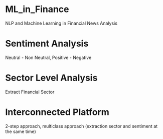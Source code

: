 # ML_in_Finance
 NLP and Machine Learning in Financial News Analysis
# Sentiment Analysis
Neutral - Non Neutral, 
Positive - Negative
# Sector Level Analysis 
Extract Financial Sector
# Interconnected Platform 
2-step approach, multiclass approach (extraction sector and sentiment at the same time)
